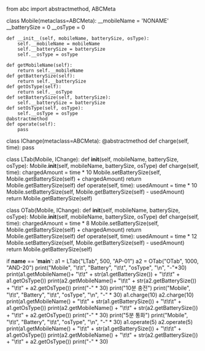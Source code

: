 from abc import abstractmethod, ABCMeta

class Mobile(metaclass=ABCMeta):
    __mobileName = 'NONAME'
    __batterySize = 0
    __osType = 0

    def __init__(self, mobileName, batterySize, osType):
        self.__mobileName = mobileName
        self.__batterySize = batterySize
        self.__osType = osType

    def getMobileName(self):
        return self.__mobileName
    def getBatterySize(self):
        return self.__batterySize
    def getOsType(self):
        return self.__osType
    def setBatterySize(self, batterySize):
        self.__batterySize = batterySize
    def setOsType(self, osType):
        self.__osType = osType
    @abstractmethod
    def operate(self):
        pass

class IChange(metaclass=ABCMeta):
    @abstractmethod
    def charge(self, time):
        pass

class LTab(Mobile, IChange):
    def __init__(self, mobileName, batterySize, osType):
        Mobile.__init__(self, mobileName, batterySize, osType)
    def charge(self, time):
        chargedAmount = time * 10
        Mobile.setBatterySize(self, Mobile.getBatterySize(self) + chargedAmount)
        return Mobile.getBatterySize(self)
    def operate(self, time):
        usedAmount = time * 10
        Mobile.setBatterySize(self, Mobile.getBatterySize(self) - usedAmount)
        return Mobile.getBatterySize(self)

class OTab(Mobile, IChange):
    def __init__(self, mobileName, batterySize, osType):
        Mobile.__init__(self, mobileName, batterySize, osType)
    def charge(self, time):
        chargedAmount = time * 8
        Mobile.setBatterySize(self, Mobile.getBatterySize(self) + chargedAmount)
        return Mobile.getBatterySize(self)
    def operate(self, time):
        usedAmount = time * 12
        Mobile.setBatterySize(self, Mobile.getBatterySize(self) - usedAmount)
        return Mobile.getBatterySize(self)

if __name__ == '__main__':
    a1 = LTab("LTab", 500, "AP-01")
    a2 = OTab("OTab", 1000, "AND-20")
    print("Mobile", "\t\t", "Battery", "\t\t", "osType", "\n", "-"*30)
    print(a1.getMobileName()+ "\t\t" + str(a1.getBatterySize()) + "\t\t\t" + a1.getOsType())
    print(a2.getMobileName()+ "\t\t" + str(a2.getBatterySize()) + "\t\t" + a2.getOsType())
    print("-" * 30)
    print("10분 충전")
    print("Mobile", "\t\t", "Battery", "\t\t", "osType", "\n", "-" * 30)
    a1.charge(10)
    a2.charge(10)
    print(a1.getMobileName() + "\t\t" + str(a1.getBatterySize()) + "\t\t\t" + a1.getOsType())
    print(a2.getMobileName() + "\t\t" + str(a2.getBatterySize()) + "\t\t" + a2.getOsType())
    print("-" * 30)
    print("5분 통화")
    print("Mobile", "\t\t", "Battery", "\t\t", "osType", "\n", "-" * 30)
    a1.operate(5)
    a2.operate(5)
    print(a1.getMobileName() + "\t\t" + str(a1.getBatterySize()) + "\t\t\t" + a1.getOsType())
    print(a2.getMobileName() + "\t\t" + str(a2.getBatterySize()) + "\t\t" + a2.getOsType())
    print("-" * 30)